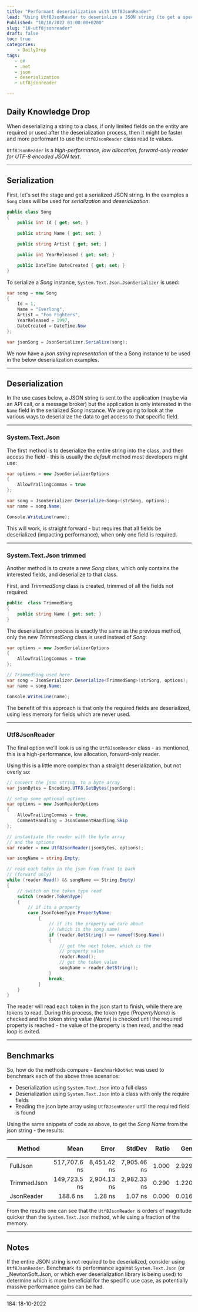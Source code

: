 ```yaml
---
title: "Performant deserialization with Utf8JsonReader"
lead: "Using Utf8JsonReader to deserialize a JSON string (to get a specific value)"
Published: "10/18/2022 01:00:00+0200"
slug: "18-utf8jsonreader"
draft: false
toc: true
categories:
    - DailyDrop
tags:
   - c#
   - .net
   - json
   - deserialization
   - utf8jsonreader

---
```


## Daily Knowledge Drop

When deserializing a string to a class, if only limited fields on the entity are required or used after the deserialization process, then it might be faster and more performant to use the `Utf8JsonReader` class read te values.

`Utf8JsonReader` is a _high-performance, low allocation, forward-only reader for UTF-8 encoded JSON text_.

---

## Serialization

First, let's set the stage and get a serialized JSON string. In the examples a `Song` class will be used for _serialization_ and _deserialization_:

``` csharp
public class Song
{
    public int Id { get; set; }

    public string Name { get; set; }

    public string Artist { get; set; }

    public int YearReleased { get; set; }

    public DateTime DateCreated { get; set; }
}
```

To serialize a _Song_ instance, `System.Text.Json.JsonSerializer` is used:

``` csharp
var song = new Song
{
    Id = 1,
    Name = "Everlong",
    Artist = "Foo Fighters",
    YearReleased = 1997,
    DateCreated = DateTime.Now
};

var jsonSong = JsonSerializer.Serialize(song);
```

We now have a _json string representation_ of the a Song instance to be used in the below deserialization examples.

---

## Deserialization

In the use cases below, a JSON string is sent to the application (maybe via an API call, or a message broker) but the application is only interested in the `Name` field in the serialized _Song_ instance. We are going to look at the various ways to deserialize the data to get access to that specific field.

---

### System.Text.Json

The first method is to deserialize the entire string into the class, and then access the field - this is usually the _default_ method most developers might use:

``` csharp
var options = new JsonSerializerOptions
{
    AllowTrailingCommas = true
};

var song = JsonSerializer.Deserialize<Song>(strSong, options);
var name = song.Name;

Console.WriteLine(name);
```

This will work, is straight forward - but requires that all fields be deserialized (impacting performance), when only one field is required.

---

### System.Text.Json trimmed

Another method is to create a new _Song_ class, which only contains the interested fields, and deserialize to that class.

First, and _TrimmedSong_ class is created, trimmed of all the fields not required:

``` csharp
public  class TrimmedSong
{
    public string Name { get; set; }
}
```

The deserialization process is exactly the same as the previous method, only the new _TrimmedSong_ class is used instead of _Song_:

``` csharp
var options = new JsonSerializerOptions
{
    AllowTrailingCommas = true
};

// TrimmedSong used here
var song = JsonSerializer.Deserialize<TrimmedSong>(strSong, options);
var name = song.Name;

Console.WriteLine(name);
```

The benefit of this approach is that only the required fields are deserialized, using less memory for fields which are never used.

---

### Utf8JsonReader

The final option we'll look is using the `Utf8JsonReader` class - as mentioned, this is a high-performance, low allocation, forward-only reader.

Using this is a little more complex than a straight deserialization, but not overly so:

``` csharp
// convert the json string, to a byte array
var jsonBytes = Encoding.UTF8.GetBytes(jsonSong);

// setup some optional options
var options = new JsonReaderOptions
{
    AllowTrailingCommas = true,
    CommentHandling = JsonCommentHandling.Skip
};

// instantiate the reader with the byte array
// and the options
var reader = new Utf8JsonReader(jsonBytes, options);

var songName = string.Empty;

// read each token in the json from front to back
// (forward only)
while (reader.Read() && songName == String.Empty)
{
    // switch on the token type read
    switch (reader.TokenType)
    {
        // if its a property
        case JsonTokenType.PropertyName:
            {
                // if its the property we care about
                // (which is the song name)
                if (reader.GetString() == nameof(Song.Name))
                {
                    // get the next token, which is the 
                    // property value
                    reader.Read();
                    // get the token value
                    songName = reader.GetString();
                }
                break;
            }
    }
}
```

The reader will read each token in the json start to finish, while there are tokens to read. During this process, the token type (_PropertyName_) is checked and the token string value (_Name_) is checked until the required property is reached - the value of the property is then read, and the read loop is exited.

---

## Benchmarks

So, how do the methods compare - `BenchmarkDotNet` was used to benchmark each of the above three scenarios:
- Deserialization using `System.Text.Json` into a full class
- Deserialization using `System.Text.Json` into a class with only the require fields
- Reading the json byte array using `Utf8JsonReader` until the required field is found

Using the same snippets of code as above, to get the _Song Name_ from the json string - the results:

|      Method |         Mean |       Error |      StdDev | Ratio |   Gen0 |   Gen1 | Allocated | Alloc Ratio |
|------------ |-------------:|------------:|------------:|------:|-------:|-------:|----------:|------------:|
|    FullJson | 517,707.6 ns | 8,451.42 ns | 7,905.46 ns | 1.000 | 2.9297 | 0.9766 |   20471 B |       1.000 |
| TrimmedJson | 149,723.5 ns | 2,904.13 ns | 2,982.33 ns | 0.290 | 1.2207 | 0.4883 |    8787 B |       0.429 |
|  JsonReader |     188.6 ns |     1.28 ns |     1.07 ns | 0.000 | 0.0165 |      - |     104 B |       0.005 |

From the results one can see that the `Utf8JsonReader` is orders of magnitude quicker than the `System.Text.Json` method, while using a fraction of the memory.

---

## Notes

If the entire JSON string is not required to be deserialized, consider using `Utf8JsonReader`. Benchmark its performance against `System.Text.Json` (or _NewtonSoft.Json, or which ever deserialization library is being used) to determine which is more beneficial for the specific use case, as potentially massive performance gains can be had.

---

<?# DailyDrop ?>184: 18-10-2022<?#/ DailyDrop ?>
